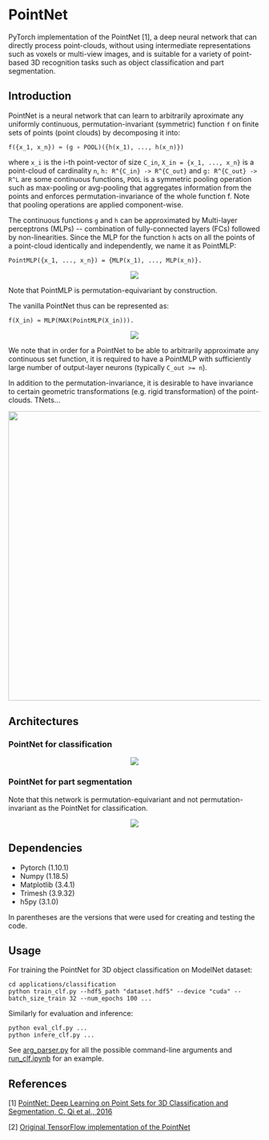 # PointNet
PyTorch implementation of the PointNet [1], a deep neural network that can directly process point-clouds, without using intermediate representations such as voxels or multi-view images, and is suitable for a variety of point-based 3D recognition tasks such as object classification and part segmentation.

## Introduction

PointNet is a neural network that can learn to arbitrarily aproximate any uniformly continuous, permutation-invariant (symmetric) function `f` on finite sets of points (point clouds) by decomposing it into:
```
f({x_1, x_n}) ≈ (g ∘ POOL)({h(x_1), ..., h(x_n)})
```
where `x_i` is the i-th point-vector of size `C_in`, `X_in = {x_1, ..., x_n}` is a point-cloud of cardinality `n`, `h: R^{C_in} -> R^{C_out}` and `g: R^{C_out} -> R^L` are some continuous functions, `POOL` is a symmetric pooling operation such as max-pooling or avg-pooling that aggregates information from the points and enforces permutation-invariance of the whole function f. Note that pooling operations are applied component-wise.

The continuous functions `g` and `h` can be approximated by Multi-layer perceptrons (MLPs) -- combination of fully-connected layers (FCs) followed by non-linearities. Since the MLP for the function `h` acts on all the points of a point-cloud identically and independently, we name it as PointMLP:
```
PointMLP({x_1, ..., x_n}) = {MLP(x_1), ..., MLP(x_n)}.
```
<p align="center">
  <img align="center" src="https://user-images.githubusercontent.com/15230238/169560375-f784ecba-a2d7-4bb9-a70f-6182254b8cc5.svg">
</p>

Note that PointMLP is permutation-equivariant by construction.

The vanilla PointNet thus can be represented as:
```
f(X_in) ≈ MLP(MAX(PointMLP(X_in))).
```
<p align="center">
  <img align="center" src="https://user-images.githubusercontent.com/15230238/169559785-45b89b86-e74c-4d0b-85b4-c81d5bbccc33.svg">
</p>

We note that in order for a PointNet to be able to arbitrarily approximate any continuous set function, it is required to have a PointMLP with sufficiently large number of output-layer neurons (typically `C_out >= n`).

In addition to the permutation-invariance, it is desirable to have invariance to certain geometric transformations (e.g. rigid transformation) of the point-clouds. TNets...

<p align="center">
  <img align="center" width="578" src="https://user-images.githubusercontent.com/15230238/169561305-f6f60359-42f8-4edf-92e7-f0fcb7e5b076.svg">
</p>


## Architectures

### PointNet for classification

<p align="center">
  <img align="center" src="https://user-images.githubusercontent.com/15230238/169564557-7b7c9778-071c-49bd-a1dd-2ce9bd43a65e.svg">
</p>

### PointNet for part segmentation

Note that this network is permutation-equivariant and not permutation-invariant as the PointNet for classification.

<p align="center">
  <img align="center" src="https://user-images.githubusercontent.com/15230238/169564573-099b8476-be74-4ece-afc0-fa84aa2d2709.svg">
</p>


## Dependencies
- Pytorch (1.10.1)
- Numpy (1.18.5)
- Matplotlib (3.4.1)
- Trimesh (3.9.32)
- h5py (3.1.0)

In parentheses are the versions that were used for creating and testing the code.


## Usage
For training the PointNet for 3D object classification on ModelNet dataset:
```
cd applications/classification
python train_clf.py --hdf5_path "dataset.hdf5" --device "cuda" --batch_size_train 32 --num_epochs 100 ...
```
Similarly for evaluation and inference:
```
python eval_clf.py ...
python infere_clf.py ...
```
See [arg_parser.py](applications/classification/arg_parser.py) for all the possible command-line arguments and [run_clf.ipynb](applications/classification/run_clf.ipynb) for an example.


## References
[1] [PointNet: Deep Learning on Point Sets for 3D Classification and Segmentation, C. Qi et al., 2016](https://arxiv.org/abs/1612.00593)

[2] [Original TensorFlow implementation of the PointNet](https://github.com/charlesq34/pointnet)
